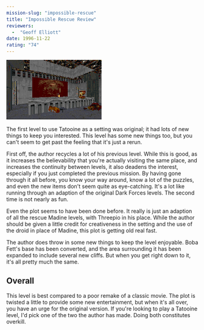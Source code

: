```yaml
---
mission-slug: "impossible-rescue"
title: "Impossible Rescue Review"
reviewers: 
  -  "Geoff Elliott"
date: 1996-11-22
rating: "74"
---
```


![Impossible Rescue screenshot](./rescue.png "Even though the author has recycled his previous Tatooine level, he still adds several new surprises to give the experience some freshness.")

The first level to use Tatooine as a setting was original; it had lots of new things to keep you interested. This level has some new things too, but you can't seem to get past the feeling that it's just a rerun.

First off, the author recycles a lot of his previous level. While this is good, as it increases the believability that you're actually visiting the same place, and increases the continuity between levels, it also deadens the interest, especially if you just completed the previous mission. By having gone through it all before, you know your way around, know a lot of the puzzles, and even the new items don't seem quite as eye-catching. It's a lot like running through an adaption of the original Dark Forces levels. The second time is not nearly as fun.

Even the plot seems to have been done before. It really is just an adaption of all the rescue Madine levels, with Threepio in his place. While the author should be given a little credit for creativeness in the setting and the use of the droid in place of Madine, this plot is getting old real fast.

The author does throw in some new things to keep the level enjoyable. Boba Fett's base has been converted, and the area surrounding it has been expanded to include several new cliffs. But when you get right down to it, it's all pretty much the same.

## Overall

This level is best compared to a poor remake of a classic movie. The plot is twisted a little to provide some new entertainment, but when it's all over, you have an urge for the original version. If you're looking to play a Tatooine level, I'd pick one of the two the author has made. Doing both constitutes overkill.
